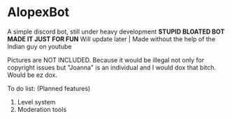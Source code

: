 # AlopexBot
A simple discord bot, still under heavy development **STUPID BLOATED BOT MADE IT JUST FOR FUN**
Will update later | Made without the help of the Indian guy on youtube

Pictures are NOT INCLUDED. Because it would be illegal not only for copyright issues but "Joanna" is an individual and I would dox that bitch. Would be ez dox.

To do list: (Planned features)
1. Level system
2. Moderation tools
